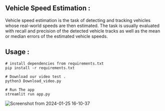 ## Vehicle Speed Estimation : 
Vehicle speed estimation is the task of detecting and tracking vehicles whose real-world speeds are then estimated. The task is usually evaluated with recall and precision of the detected vehicle tracks as well as the mean or median errors of the estimated vehicle speeds.


## Usage : 

```
# install dependencies from requirements.txt
pip install -r requirements.txt

# Download our video test .
python3 Download_video.py

# Run The app 
streamlit run app.py
```


![Screenshot from 2024-01-25 16-10-37](https://github.com/Kirouane-Ayoub/Vehicle-Speed-Estimation-app/assets/99510125/933e2a76-bbd7-431e-9174-c540b8f51eb4)
